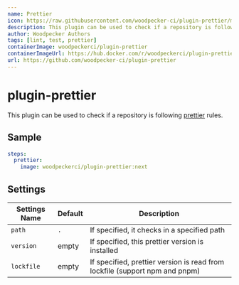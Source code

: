 ```yaml
---
name: Prettier
icon: https://raw.githubusercontent.com/woodpecker-ci/plugin-prettier/main/prettier.png
description: This plugin can be used to check if a repository is following prettier rules.
author: Woodpecker Authors
tags: [lint, test, prettier]
containerImage: woodpeckerci/plugin-prettier
containerImageUrl: https://hub.docker.com/r/woodpeckerci/plugin-prettier
url: https://github.com/woodpecker-ci/plugin-prettier
---
```


# plugin-prettier

This plugin can be used to check if a repository is following [prettier](https://prettier.io/) rules.

## Sample

```yaml
steps:
  prettier:
    image: woodpeckerci/plugin-prettier:next
```

## Settings

| Settings Name | Default | Description                                                                 |
| ------------- | ------- | --------------------------------------------------------------------------- |
| `path`        | `.`     | If specified, it checks in a specified path                                 |
| `version`     | empty   | If specified, this prettier version is installed                            |
| `lockfile`    | empty   | If specified, prettier version is read from lockfile (support npm and pnpm) |
